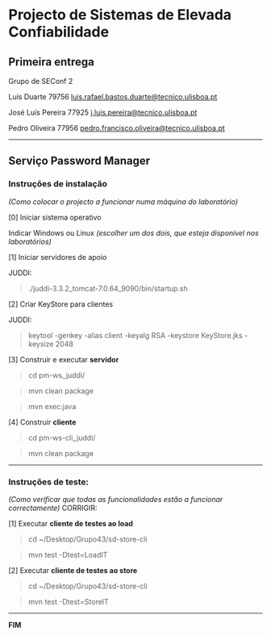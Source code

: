 # Projecto de Sistemas de Elevada Confiabilidade #

## Primeira entrega ##

Grupo de SEConf 2

Luís Duarte 		79756 		luis.rafael.bastos.duarte@tecnico.ulisboa.pt

José Luís Pereira 	77925 		j.luis.pereira@tecnico.ulisboa.pt

Pedro Oliveira 		77956 		pedro.francisco.oliveira@tecnico.ulisboa.pt


-------------------------------------------------------------------------------

## Serviço Password Manager 

### Instruções de instalação 
*(Como colocar o projecto a funcionar numa máquina do laboratório)*

[0] Iniciar sistema operativo

Indicar Windows ou Linux
*(escolher um dos dois, que esteja disponível nos laboratórios)*


[1] Iniciar servidores de apoio

JUDDI:
> ./juddi-3.3.2_tomcat-7.0.64_9090/bin/startup.sh


[2] Criar KeyStore para clientes

JUDDI:
> keytool -genkey -alias client -keyalg RSA -keystore KeyStore.jks -keysize 2048



[3] Construir e executar **servidor**

> cd pm-ws_juddi/

> mvn clean package

> mvn exec:java


[4] Construir **cliente**

> cd pm-ws-cli_juddi/

> mvn clean package




-------------------------------------------------------------------------------

### Instruções de teste: ###
*(Como verificar que todas as funcionalidades estão a funcionar correctamente)*
CORRIGIR:

[1] Executar **cliente de testes  ao load**

> cd ~/Desktop/Grupo43/sd-store-cli

> mvn test  -Dtest=LoadIT



[2] Executar **cliente de testes  ao store**

> cd ~/Desktop/Grupo43/sd-store-cli

> mvn test  -Dtest=StoreIT




-------------------------------------------------------------------------------
**FIM**
